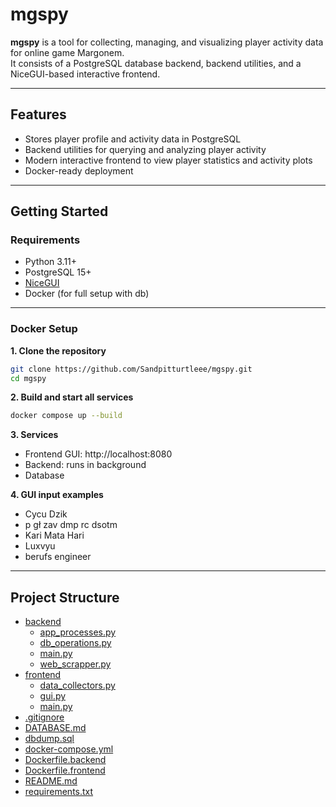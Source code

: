 # mgspy

**mgspy** is a tool for collecting, managing, and visualizing player activity data for online game Margonem.  
It consists of a PostgreSQL database backend, backend utilities, and a NiceGUI-based interactive frontend.

---

## Features

- Stores player profile and activity data in PostgreSQL
- Backend utilities for querying and analyzing player activity
- Modern interactive frontend to view player statistics and activity plots
- Docker-ready deployment
---

## Getting Started

### Requirements

- Python 3.11+
- PostgreSQL 15+
- [NiceGUI](https://nicegui.io/)
- Docker (for full setup with db)

---
### Docker Setup

**1. Clone the repository**
```bash
git clone https://github.com/Sandpitturtleee/mgspy.git
cd mgspy
```
**2.  Build and start all services**
```bash
docker compose up --build
```
**3. Services**

- Frontend GUI: http://localhost:8080 
- Backend: runs in background
- Database

**4. GUI input examples**
- Cycu Dzik
- p gł zav dmp rc dsotm
- Kari Mata Hari
- Luxvyu
- berufs engineer
---

## Project Structure
 * [backend](./backend)
   * [app_processes.py](./backend/app_processes.py)
   * [db_operations.py](./backend/db_operations.py)
   * [main.py](./backend/main.py)
   * [web_scrapper.py](./backend/web_scrapper.py)
 * [frontend](./frontend)
   * [data_collectors.py](./frontend/data_collectors.py)
   * [gui.py](./frontend/gui.py)
   * [main.py](./frontend/main.py)
 * [.gitignore](./.gitignore)
 * [DATABASE.md](./DATABASE.md)
 * [dbdump.sql](./dbdump.sql)
 * [docker-compose.yml](./docker-compose.yml)
 * [Dockerfile.backend](./Dockerfile.backend)
 * [Dockerfile.frontend](./Dockerfile.frontend)
 * [README.md](./README.md)
 * [requirements.txt](./requirements.txt)
